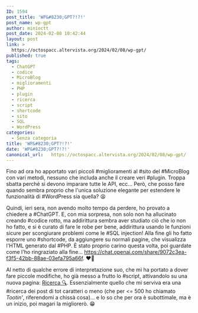 ```yaml
---
ID: 1594
post_title: 'WP&#8230;GPT?!?!'
post_name: wp-gpt
author: minioctt
post_date: 2024-02-08 10:42:44
layout: post
link: >
  https://octospacc.altervista.org/2024/02/08/wp-gpt/
published: true
tags:
  - ChatGPT
  - codice
  - MicroBlog
  - miglioramenti
  - PHP
  - plugin
  - ricerca
  - script
  - shortcode
  - sito
  - SQL
  - WordPress
categories:
  - Senza categoria
title: 'WP&#8230;GPT?!?!'
date: 'WP&#8230;GPT?!?!'
canonical_url:   https://octospacc.altervista.org/2024/02/08/wp-gpt/
---
```

<!-- wp:paragraph -->
<p>Fino ad ora ho apportato vari piccoli #miglioramenti al #sito del #MicroBlog con vari metodi, nessuno che includa anche il creare veri #plugin. Troppa sbatta perché si devono imparare tutte le API, ecc... Però, che posso fare quando sembra proprio che l'unica soluzione elegante per estendere le funzionalità di #WordPress sia quella? 😫</p>
<!-- /wp:paragraph -->

<!-- wp:paragraph -->
<p>Quindi, ieri sera, non avendo molto tempo da perdere, ho provato a chiedere a #ChatGPT. E, con mia sorpresa, non solo non ha allucinato creando #codice rotto, ma addirittura sembra aver studiato ciò che io non ho fatto, e si è curato di fare le robe per bene, addirittura usando le funzioni sicure per scongiurare problemi come le #SQL injection! Alla fine gli ho fatto esporre uno #shortcode, da aggiungere su normali pagine, che visualizza l'HTML generato dal #PHP. È stato proprio carino questa volta, poi guardate come l'ho ringraziato alla fine... <a href="https://chat.openai.com/share/9072c3ea-f3f5-42bb-88ae-03efa795a66f">https://chat.openai.com/share/9072c3ea-f3f5-42bb-88ae-03efa795a66f</a>. ❤️‍🔥</p>
<!-- /wp:paragraph -->

<!-- wp:paragraph -->
<p>Al netto di qualche errore di interpretazione suo, che mi ha portato a dover fare piccole modifiche, ho già messo a frutto lo #script, attivandolo su una nuova pagina: <a href="https://octospacc.altervista.org/ricerca-%f0%9f%94%8d%ef%b8%8f/">Ricerca 🔍️</a>. Essenzialmente quello che mi serviva era una #ricerca dei post di tot caratteri o meno (che per &lt;= 500 ho chiamato <em>Tootin'</em>, riferendomi a chissà cosa)... e lo so che per ora è subottimale, ma è un inizio, poi magari la migliorerò. 😁</p>
<!-- /wp:paragraph -->